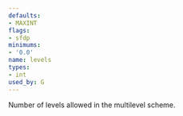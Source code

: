 ```yaml
---
defaults:
- MAXINT
flags:
- sfdp
minimums:
- '0.0'
name: levels
types:
- int
used_by: G
---
```

Number of levels allowed in the multilevel scheme.
